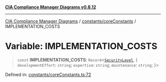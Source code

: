 [**CIA Compliance Manager Diagrams v0.8.12**](../../../README.md)

***

[CIA Compliance Manager Diagrams](../../../modules.md) / [constants/coreConstants](../README.md) / IMPLEMENTATION\_COSTS

# Variable: IMPLEMENTATION\_COSTS

> `const` **IMPLEMENTATION\_COSTS**: `Record`\<[`SecurityLevel`](../../../types/cia/type-aliases/SecurityLevel.md), \{ `developmentEffort`: `string`; `expertise`: `string`; `maintenance`: `string`; \}\>

Defined in: [constants/coreConstants.ts:72](https://github.com/Hack23/cia-compliance-manager/blob/e7811142a771ec75716a7ce3a0d60f18cb91cd06/src/constants/coreConstants.ts#L72)
